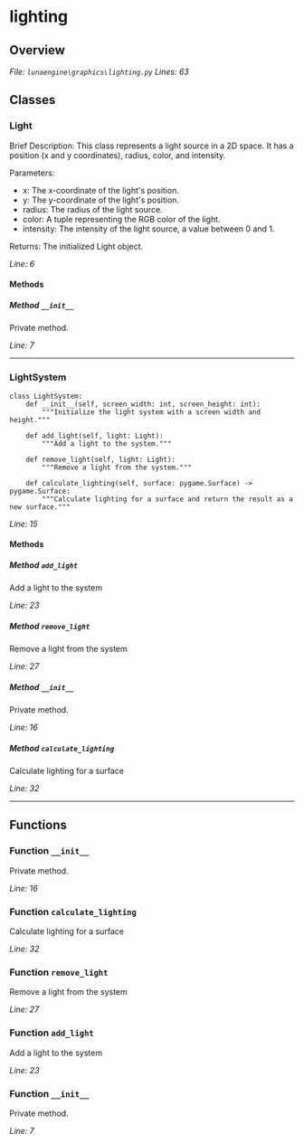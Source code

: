 # lighting

## Overview

*File: `lunaengine\graphics\lighting.py`*
*Lines: 63*

## Classes

### Light

Brief Description:
This class represents a light source in a 2D space. It has a position (x and y coordinates), radius, color, and intensity.

Parameters:

* x: The x-coordinate of the light's position.
* y: The y-coordinate of the light's position.
* radius: The radius of the light source.
* color: A tuple representing the RGB color of the light.
* intensity: The intensity of the light source, a value between 0 and 1.

Returns:
The initialized Light object.

*Line: 6*

#### Methods

##### Method `__init__`

Private method.

*Line: 7*

---

### LightSystem

```
class LightSystem:
    def __init__(self, screen_width: int, screen_height: int):
        """Initialize the light system with a screen width and height."""
    
    def add_light(self, light: Light):
        """Add a light to the system."""
    
    def remove_light(self, light: Light):
        """Remove a light from the system."""
    
    def calculate_lighting(self, surface: pygame.Surface) -> pygame.Surface:
        """Calculate lighting for a surface and return the result as a new surface."""
```

*Line: 15*

#### Methods

##### Method `add_light`

Add a light to the system

*Line: 23*

##### Method `remove_light`

Remove a light from the system

*Line: 27*

##### Method `__init__`

Private method.

*Line: 16*

##### Method `calculate_lighting`

Calculate lighting for a surface

*Line: 32*

---

## Functions

### Function `__init__`

Private method.

*Line: 16*

### Function `calculate_lighting`

Calculate lighting for a surface

*Line: 32*

### Function `remove_light`

Remove a light from the system

*Line: 27*

### Function `add_light`

Add a light to the system

*Line: 23*

### Function `__init__`

Private method.

*Line: 7*


